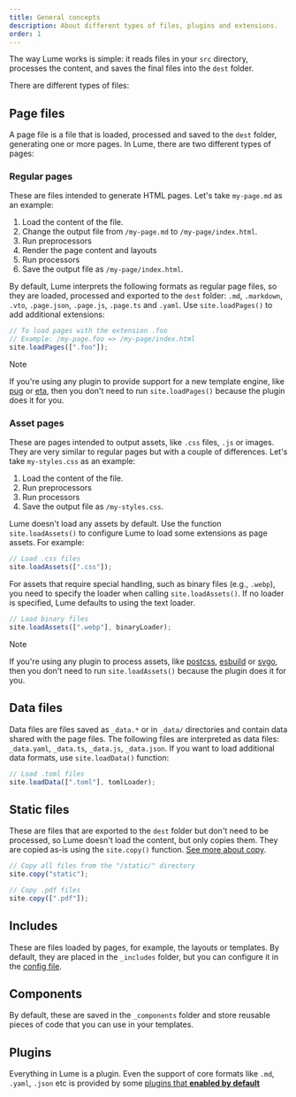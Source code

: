 ```yaml
---
title: General concepts
description: About different types of files, plugins and extensions.
order: 1
---
```


The way Lume works is simple: it reads files in your `src` directory,
processes the content, and saves the final files into the `dest` folder.

There are different types of files:

## Page files

A page file is a file that is loaded, processed and saved to the `dest` folder,
generating one or more pages. In Lume, there are two different types of pages:

### Regular pages

These are files intended to generate HTML pages. Let's take `my-page.md` as an
example:

1. Load the content of the file.
2. Change the output file from `/my-page.md` to `/my-page/index.html`.
3. Run preprocessors
4. Render the page content and layouts
5. Run processors
6. Save the output file as `/my-page/index.html`.

By default, Lume interprets the following formats as regular page files, so they
are loaded, processed and exported to the `dest` folder: `.md`, `.markdown`, `.vto`,
`.page.json`, `.page.js`, `.page.ts` and `.yaml`. Use `site.loadPages()` to add
additional extensions:

```ts
// To load pages with the extension .foo
// Example: /my-page.foo => /my-page/index.html
site.loadPages([".foo"]);
```

> [!note]
>
> If you're using any plugin to provide support for a new template engine, like
> [pug](../../plugins/pug.md) or [eta](../../plugins/eta.md), then you don't need to
> run `site.loadPages()` because the plugin does it for you.

### Asset pages

These are pages intended to output assets, like `.css` files, `.js` or images. They
are very similar to regular pages but with a couple of differences. Let's take
`my-styles.css` as an example:

1. Load the content of the file.
2. Run preprocessors
3. Run processors
4. Save the output file as `/my-styles.css`.

Lume doesn't load any assets by default. Use the function `site.loadAssets()` to
configure Lume to load some extensions as page assets. For example:

```ts
// Load .css files
site.loadAssets([".css"]);
```

For assets that require special handling, such as binary files (e.g., `.webp`),
you need to specify the loader when calling `site.loadAssets()`. If no loader is
specified, Lume defaults to using the text loader.

```ts
// Load binary files
site.loadAssets([".webp"], binaryLoader);
```

> [!note]
>
> If you're using any plugin to process assets, like
> [postcss](../../plugins/postcss.md), [esbuild](../../plugins/esbuild.md) or
> [svgo](../../plugins/svgo.md), then you don't need to run `site.loadAssets()` because
> the plugin does it for you.

## Data files

Data files are files saved as `_data.*` or in `_data/` directories and
contain data shared with the page files. The following files are interpreted as
data files: `_data.yaml`, `_data.ts`, `_data.js`, `_data.json`. If you want to
load additional data formats, use `site.loadData()` function:

```ts
// Load .toml files
site.loadData([".toml"], tomlLoader);
```

## Static files

These are files that are exported to the `dest` folder but don't need to be
processed, so Lume doesn't load the content, but only copies them. They are copied
as-is using the `site.copy()` function.
[See more about copy](../configuration/copy-static-files.md).

```ts
// Copy all files from the "/static/" directory
site.copy("static");

// Copy .pdf files
site.copy([".pdf"]);
```

## Includes

These are files loaded by pages, for example, the layouts or templates. By
default, they are placed in the `_includes` folder, but you can configure it in
the [config file](../configuration/config-file.md#includes).

## Components

By default, these are saved in the `_components` folder and store reusable pieces of
code that you can use in your templates.

## Plugins

Everything in Lume is a plugin. Even the support of core formats like `.md`,
`.yaml`, `.json` etc is provided by some
[plugins that **enabled by default**](../../../plugins/index.yml?status=enabled)
